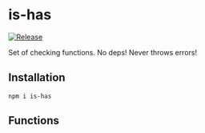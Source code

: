 # is-has

[![Release](https://github.com/nowm/is-has/actions/workflows/release.yml/badge.svg)](https://github.com/nowm/is-has/actions/workflows/release.yml)

Set of checking functions. No deps! Never throws errors!

## Installation

```shell
npm i is-has
```

## Functions
